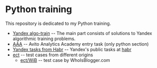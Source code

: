 # Python training

This repository is dedicated to my Python training. 
- [Yandex algo-train](Yandex%20algo-train) -- The main part consists of solutions to Yandex algorithmic training problems.
- [AAA](AAA) -- Avito Analytics Academy entry task (only python section)
- [Yandex tasks from Habr](Yandex%20tasks%20from%20Habr) -- Yandex's public tasks at [habr](https://habr.com/ru/companies/yandex/articles/488682/)  
- [ect](ect) -- test cases from different origins
  - [ect/WiB]([ect/SQL_by_wib]) -- test case by WhoIsBlogger.com